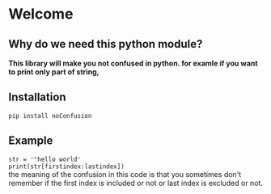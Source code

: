 # Welcome
## Why do we need this python module?
**This library will make you not confused in python. for examle if you want to print only part of string,**
## Installation
`pip install noConfusion`

## Example
`str = '"hello world'`
<br>
`print(str[firstindex:lastindex])`
<br>
the meaning of the confusion in this code is that you sometimes don't 
remember if the first index is included or not or last index is excluded or not.</p>
